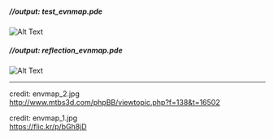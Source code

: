 


##### //output: test_evnmap.pde  

![Alt Text](https://68.media.tumblr.com/687befef294bf10bc456b42a151c4b33/tumblr_oqe0xdGFMy1tvt5h8o1_540.gif)

##### //output: reflection_evnmap.pde  
![Alt Text](https://68.media.tumblr.com/12856c410d591ac370a9ea3f9d8aae72/tumblr_oqfky81Rlc1tvt5h8o1_540.gif)

***
credit: envmap_2.jpg  
http://www.mtbs3d.com/phpBB/viewtopic.php?f=138&t=16502

credit: envmap_1.jpg  
https://flic.kr/p/bGh8jD
